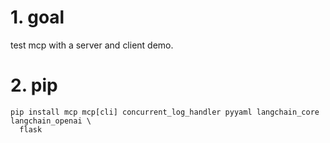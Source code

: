 # 1. goal

test mcp with a server and client demo.

# 2. pip

```shell
pip install mcp mcp[cli] concurrent_log_handler pyyaml langchain_core langchain_openai \
  flask

```